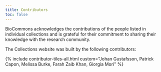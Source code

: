 ```yaml
---
title: Contributors
toc: false
---
```

BioCommons acknowledges the contributions of the people listed in individual collections and is grateful for their commitment to sharing their knowledge with the research community.

The Collections website was built by the following contributors:

{% include contributor-tiles-all.html custom="Johan Gustafsson, Patrick Capon, Melissa Burke, Farah Zaib Khan, Giorgia Mori" %}

